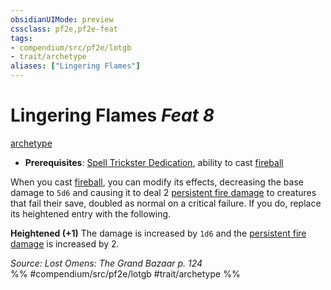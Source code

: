 ```yaml
---
obsidianUIMode: preview
cssclass: pf2e,pf2e-feat
tags:
- compendium/src/pf2e/lotgb
- trait/archetype
aliases: ["Lingering Flames"]
---
```

# Lingering Flames  *Feat 8*  
[archetype](rules/traits/archetype.md "Archetype Feat Trait")  

- **Prerequisites**: [Spell Trickster Dedication](compendium/feats/spell-trickster-dedication-lotgb.md), ability to cast [fireball](compendium/spells/fireball.md)

When you cast [fireball](compendium/spells/fireball.md), you can modify its effects, decreasing the base damage to `5d6` and causing it to deal 2 [persistent fire damage](rules/conditions.md#Persistent%20Damage) to creatures that fail their save, doubled as normal on a critical failure. If you do, replace its heightened entry with the following.

**Heightened (+1)** The damage is increased by `1d6` and the [persistent fire damage](rules/conditions.md#Persistent%20Damage) is increased by 2.

*Source: Lost Omens: The Grand Bazaar p. 124*  
%% #compendium/src/pf2e/lotgb #trait/archetype %%